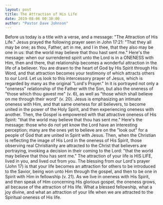 ```yaml
---
layout: post
title: The Attraction of His Life
date: 2019-08-06 00:30:00
author: "Pastor Dave Johnson"
---
```


Before us today is a title with a verse, and a message: "The Attraction of His Life." Jesus prayed the following prayer seen in John 17:21: "That they all may be one; as thou, Father, art in me, and I in thee, that they also may be one in us: that the world may believe that thou hast sent me." Here's the message: when our surrendered spirit unto the Lord is in a ONENESS with Him, then and there, that relationship becomes a wonderful attraction in the life of a believer. You are drawn to the heart of God by His Spirit through His Word, and that attraction becomes your testimony of which attracts others to our Lord. Let us look to this intercessory prayer of Jesus, which is regarded by many as the original "Lord's Prayer." In it is portrayed not only a "oneness" relationship of the Father with the Son, but also the oneness of "those which thou gavest me" (v. 6), as well as "those which shall believe on me through their word" (v. 20). Jesus is emphasizing an intimate oneness with Him, and that same oneness for all believers, to become united in the power of the Holy Spirit, and then experiencing oneness with another. Then, the Gospel is empowered with that attractive oneness of His Spirit: "that the world may believe that thou has sent me." Here's the message: those who do not yet know the Lord have an interesting perception; many are the ones yet to believe are on the "look out" for a people of God that are united in Spirit with Jesus. Then, when the Christian is reflecting the image of His Lord in the oneness of His Spirit, those observing real Christianity are attracted to the Christ that believers are portraying, invoking a decision in their coming to the Lord: "that the world may believe that thou has sent me." The attraction of your life is HIS LIFE, lived in you, and lived out from you. The blessing from our Lord's prayer (John 17) is that your life becomes an attraction for others to be introduced to the Savior, being won unto Him through the gospel, and then to be one in Spirit with Him in fellowship (v. 21). As we live in oneness with His Spirit, and then speak of Him concerning His glorious gospel, the oneness grows, all because of the attraction of His life. What a blessed fellowship, what a joy divine, and what an attraction of your life when we are attracted to the Spiritual oneness of His life.
